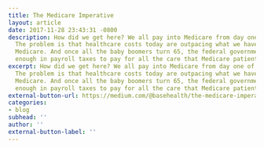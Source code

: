 ```yaml
---
title: The Medicare Imperative
layout: article
date: 2017-11-28 23:43:31 -0800
description: How did we get here? We all pay into Medicare from day one of employment.
  The problem is that healthcare costs today are outpacing what we have and pay into
  Medicare. And once all the baby boomers turn 65, the federal government won’t collect
  enough in payroll taxes to pay for all the care that Medicare patients will need.
excerpt: How did we get here? We all pay into Medicare from day one of employment.
  The problem is that healthcare costs today are outpacing what we have and pay into
  Medicare. And once all the baby boomers turn 65, the federal government won’t collect
  enough in payroll taxes to pay for all the care that Medicare patients will need.
external-button-url: https://medium.com/@basehealth/the-medicare-imperative-ee0753ab3856
categories:
- blog
subhead: ''
author: ''
external-button-label: ''
---
```

